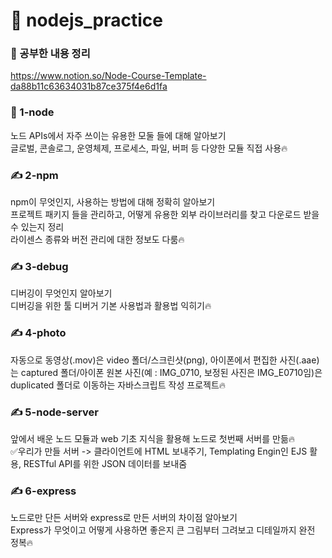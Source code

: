 # 🚩 nodejs_practice

### 🔗 공부한 내용 정리
https://www.notion.so/Node-Course-Template-da88b11c63634031b87ce375f4e6d1fa

### 📕 1-node
노드 APIs에서 자주 쓰이는 유용한 모둘 들에 대해 알아보기<br>
글로벌, 콘솔로그, 운영체제, 프로세스, 파일, 버퍼 등 다양한 모듈 직접 사용🔥

### ✍️ 2-npm
npm이 무엇인지, 사용하는 방법에 대해 정확히 알아보기<br>
프로젝트 패키지 들을 관리하고, 어떻게 유용한 외부 라이브러리를 찾고 다운로드 받을 수 있는지 정리<br>
라이센스 종류와 버전 관리에 대한 정보도 다룸🔥

### ✍️ 3-debug
디버깅이 무엇인지 알아보기<br>
디버깅을 위한 툴 디버거 기본 사용법과 활용법 익히기🔥

### ✍️ 4-photo
자동으로 동영상(.mov)은 video 폴더/스크린샷(png), 아이폰에서 편집한 사진(.aae)는 captured 폴더/아이폰 원본 사진(예 : IMG_0710, 보정된 사진은 IMG_E0710임)은 duplicated 폴더로 이동하는 자바스크립트 작성 프로젝트🔥

### ✍️ 5-node-server
앞에서 배운 노드 모듈과 web 기초 지식을 활용해 노드로 첫번째 서버를 만듦🔥<br>
✅우리가 만들 서버 -> 클라이언트에 HTML 보내주기, Templating Engin인 EJS 활용, RESTful API를 위한 JSON 데이터를 보내줌

### ✍️ 6-express
노드로만 단든 서버와 express로 만든 서버의 차이점 알아보기<br>
Express가 무엇이고 어떻게 사용하면 좋은지 큰 그림부터 그려보고 디테일까지 완전 정복🔥

